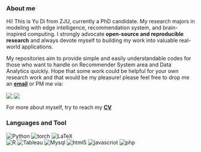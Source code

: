### About me

<!-- <img align='right' width=42% src="https://github-readme-stats.vercel.app/api/top-langs/?username=AmazingDD&layout=compact&theme=vue&hide_border=True" /> -->
<!-- <img align='right' src="https://github-readme-stats.vercel.app/api?username=AmazingDD&show_icons=true&theme=vue&hide_border=true"> -->

Hi! This is Yu Di from ZJU, currently a PhD candidate. My research majors in modeling with edge intelligence, recommendation system, and brain-inspired computing. I strongly advocate **open-source and reproducible research** and always devote myself to building my work into valuable real-world applications.

My repositories aim to provide simple and easily understandable codes for those who want to handle on Recommender System area and Data Analytics quickly.
Hope that some work could be helpful for your own research work and that would be my pleasure! please feel free to drop me an [**email**](mailto:yudi2023@zju.edu.cn) or PM me via:

<a alt='LinkedIn' href='https://www.linkedin.com/in/yudimars/'><img align='center' src='https://img.shields.io/badge/LinkedIn-yudimars-blue?style=social&logo=linkedin'></a> <a alt='WeChat' href='https://github.com/AmazingDD/AmazingDD/blob/main/WechatIMG93.jpeg'><img align='center' src='https://img.shields.io/badge/WeChat-yd1172392977-blue?style=social&logo=wechat'></a>

For more about myself, try to reach my [**CV**](http://amazingdd.github.io/)

### Languages and Tool

![Python](https://img.shields.io/badge/python-3670A0?logo=python&logoColor=white) 
![torch](https://img.shields.io/badge/torch-EE4C2C?logo=pytorch&logoColor=white) 
![LaTeX](https://img.shields.io/badge/latex-%23008080.svg?logo=latex&logoColor=white) 	
![R](https://img.shields.io/badge/R-%23E34F26.svg?logo=R&logoColor=white&color=00bfff) 
![Tableau](https://img.shields.io/badge/Tableau-%2311AB00.svg?logo=Tableau&logoColor=white) 
![Mysql](https://img.shields.io/badge/MySQL-%234479A1?logo=mysql&logoColor=white)
![html5](https://img.shields.io/badge/html5-%23E34F26?style=flat&logo=html5&logoColor=white)
![javascriot](https://img.shields.io/badge/javascript-%23F7DF1E?logo=JavaScript&logoColor=white)
![php](https://img.shields.io/badge/php-%23777BB4?logo=php&logoColor=white)
<!-- ![Tableau](https://img.shields.io/badge/Tableau-%2311AB00.svg?style=for-the-badge&logo=Tableau&logoColor=white)  -->



<!--  <img align='right' width=50% src="https://github-readme-streak-stats.herokuapp.com?user=amazingDD&theme=vue&hide_border=true" /> -->




